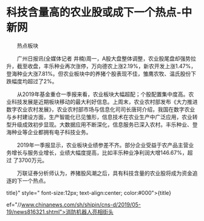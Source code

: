 # 科技含量高的农业股或成下一个热点-中新网

　　热点板块

　　广州日报讯(全媒体记者 井楠)周一，A股大盘整体调整，农业股尾盘却强势拉升，截至收盘，丰乐种业再次涨停，万向德农上涨2.19%，新农开发上涨1.47%，登海种业大涨7.81%。但农业板块中的养猪个股表现不佳，雏鹰农牧、温氏股份下跌幅度均超过了2%。

　　从2019年基金重仓一季报来看，农业板块大幅超配；个股配置集中度高。农业科技发展是近期板块移动的最大利好信息。上周末，农业农村部发布《大力推进数字农业农村发展》，农业农村部市场与信息化司司长唐珂介绍，我国在数字农业与乡村建设方面，生产智能化已见雏形，信息技术在农业生产中广泛应用，农业转型升级成效初步显现。大数据应用不断深化，信息服务已深入农村。丰乐种业、登海种业等企业都拥有电子科技业务。

　　2019年一季报显示，农业板块业绩参差不齐。部分企业受益于农产品主营业务增长与服务业增长，业绩大幅度提高，比如丰乐种业净利润大增146.67%，超过 了3700万元。

　　万联证券分析师认为，养猪股风潮之后，具有科技含量的农业股将成为资金追逐的下一个热点。

title}" style=" font-size:12px; text-align:center; color:#000">{title}

ef="//www.chinanews.com/sh/shipin/cns-d/2019/05-19/news816321.shtml">消防机器人亮相街头
